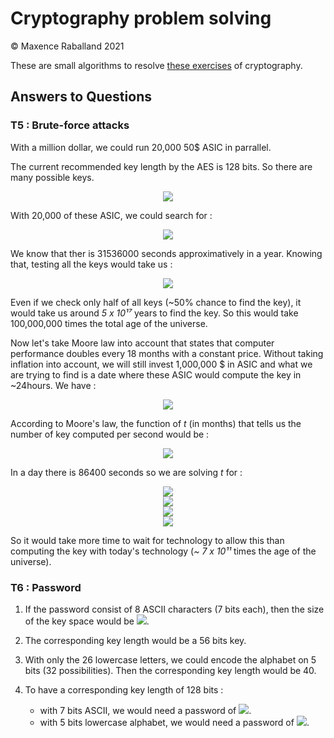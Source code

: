 # Cryptography problem solving

&copy; Maxence Raballand 2021

These are small algorithms to resolve [these exercises](https://vqhuy.github.io/teaching/crypto/td1) of cryptography.

## Answers to Questions

### T5 : Brute-force attacks

With a million dollar, we could run 20,000 50$ ASIC in parrallel.

The current recommended key length by the AES is 128 bits. So there are many possible keys.

<p align="center">
    <img src="https://render.githubusercontent.com/render/math?math=n_{key} = 2^128 = 3.4 \times 10 ^ 38" />
</p>

With 20,000 of these ASIC, we could search for :

<p align="center">
    <img src="https://render.githubusercontent.com/render/math?math=n_{\frac{key}{sec}} = 5 \times 10 ^ 8 \times 20000 = 1 \times 10^13" />
</p>

We know that ther is 31536000 seconds approximatively in a year. Knowing that, testing all the keys would take us :

<p align="center">
    <img src="https://render.githubusercontent.com/render/math?math=T_{max} = \frac{3.4 \times 10 ^ 38}{1 \times 10^13 \times 31536000} = 1.1 \times 10 ^ 18 years" />
</p>

Even if we check only half of all keys (~50% chance to find the key), it would take us around *5 x 10¹⁷* years to find the key. So this would take 100,000,000 times the total age of the universe.

Now let's take Moore law into account that states that computer performance doubles every 18 months with a constant price. Without taking inflation into account, we will still invest 1,000,000 $ in ASIC and what we are trying to find is a date where these ASIC would compute the key in ~24hours. We have :

<p align="center">
    <img src="https://render.githubusercontent.com/render/math?math=n_{\frac{key}{sec}}(0) = 1 \times 10^13" />
</p>

According to Moore's law, the function of *t* (in months) that tells us the number of key computed per second would be :

<p align="center">
    <img src="https://render.githubusercontent.com/render/math?math=n_{\frac{key}{sec}}(t) = 1 \times 10^13 %2B \frac{t \times 1 \times 10 ^ 13}{18} = (\frac{18 %2B t}{18}) \times 1 \times 10^13" />
</p>

In a day there is 86400 seconds so we are solving *t* for :

<p align="center">
    <img src="https://render.githubusercontent.com/render/math?math=n_{\frac{key}{sec}}(t) = \frac{3.4 \times 10 ^ 38}{86400}" />
    <br/>
    <img src="https://render.githubusercontent.com/render/math?math=(\frac{18 %2B t}{18}) \times 1 \times 10^13 = \frac{3.4 \times 10 ^ 38}{86400}" />
    <br/>
    <img src="https://render.githubusercontent.com/render/math?math=t = \frac{18 \times 3.4 \times 10 ^ 25}{86400} - 18" />
    <br/>
    <img src="https://render.githubusercontent.com/render/math?math=t = 7 \times 10 ^ 21" />
</p>

So it would take more time to wait for technology to allow this than computing the key with today's technology (*~ 7 x 10¹¹* times the age of the universe).

### T6 : Password

1. If the password consist of 8 ASCII characters (7 bits each), then the size of the key space would be <img src="https://render.githubusercontent.com/render/math?math=2^{8 \times 7} = 7.2 \times 10 ^ 16" />.

2. The corresponding key length would be a 56 bits key.

3. With only the 26 lowercase letters, we could encode the alphabet on 5 bits (32 possibilities). Then the corresponding key length would be 40.

4. To have a corresponding key length of 128 bits :

    - with 7 bits ASCII, we would need a password of <img src="https://render.githubusercontent.com/render/math?math=\frac{128}{7} \simeq 19 characters" />.
    - with 5 bits lowercase alphabet, we would need a password of <img src="https://render.githubusercontent.com/render/math?math=\frac{128}{5} \simeq 26 characters" />.